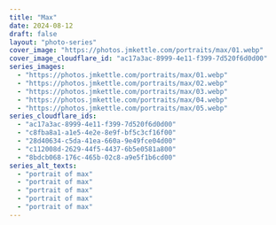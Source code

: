 ```yaml
---
title: "Max"
date: 2024-08-12
draft: false
layout: "photo-series"
cover_image: "https://photos.jmkettle.com/portraits/max/01.webp"
cover_image_cloudflare_id: "ac17a3ac-8999-4e11-f399-7d520f6d0d00"
series_images:
  - "https://photos.jmkettle.com/portraits/max/01.webp"
  - "https://photos.jmkettle.com/portraits/max/02.webp"
  - "https://photos.jmkettle.com/portraits/max/03.webp"
  - "https://photos.jmkettle.com/portraits/max/04.webp"
  - "https://photos.jmkettle.com/portraits/max/05.webp"
series_cloudflare_ids:
  - "ac17a3ac-8999-4e11-f399-7d520f6d0d00"
  - "c8fba8a1-a1e5-4e2e-8e9f-bf5c3cf16f00"
  - "28d40634-c5da-41ea-660a-9e49fce04d00"
  - "c112008d-2629-44f5-4437-6b5e0581a800"
  - "8bdcb068-176c-465b-02c8-a9e5f1b6cd00"
series_alt_texts:
  - "portrait of max"
  - "portrait of max"
  - "portrait of max"
  - "portrait of max"
  - "portrait of max"
---
```

